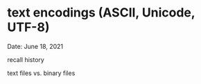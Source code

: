 # text encodings (ASCII, Unicode, UTF-8)

Date: June 18, 2021

recall history

text files vs. binary files